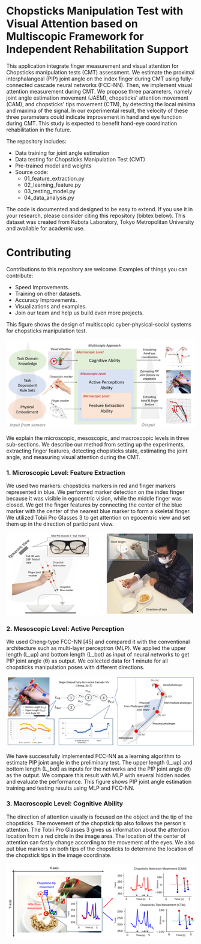 # Chopsticks Manipulation Test with Visual Attention based on Multiscopic Framework for Independent Rehabilitation Support

This application integrate finger measurement and visual attention for Chopsticks manipulation tests (CMT) assessment. We estimate the proximal interphalangeal (PIP) joint angle on the index finger during CMT using fully-connected cascade neural networks (FCC-NN). Then, we implement visual attention measurement during CMT. We propose three parameters, namely joint angle estimation movement (JAEM), chopsticks' attention movement (CAM), and chopsticks' tips movement (CTM), by detecting the local minima and maxima of the signal. In our experimental result, the velocity of these three parameters could indicate improvement in hand and eye function during CMT. This study is expected to benefit hand-eye coordination rehabilitation in the future.

The repository includes:
  - Data training for joint angle estimation
  - Data testing for Chopsticks Manipulation Test (CMT)
  - Pre-trained model and weights
  - Source code:
    - 01_feature_extraction.py
    - 02_learning_feature.py
    - 03_testing_model.py
    - 04_data_analysis.py

The code is documented and designed to be easy to extend. If you use it in your research, please consider citing this repository (bibtex below). This dataset was created from Kubota Laboratory, Tokyo Metropolitan University and available for academic use. 


# Contributing
Contributions to this repository are welcome. Examples of things you can contribute:
  - Speed Improvements.
  - Training on other datasets.
  - Accuracy Improvements.
  - Visualizations and examples.
  - Join our team and help us build even more projects.


This figure shows the design of multiscopic cyber-physical-social systems for chopsticks manipulation test. 

![alt text](https://github.com/anom-tmu/cmt-attention/blob/main/pic_multiscopic.jpg)

We explain the microscopic, mesoscopic, and macroscopic levels in three sub-sections. We describe our method from setting up the experiments, extracting finger features, detecting chopsticks state, estimating the joint angle, and measuring visual attention during the CMT.


### 1. Microscopic Level: Feature Extraction

We used two markers: chopsticks markers in red and finger markers represented in blue. We performed marker detection on the index finger because it was visible in egocentric vision, while the middle finger was closed. We got the finger features by connecting the center of the blue marker with the center of the nearest blue marker to form a skeletal finger. We utilized Tobii Pro Glasses 3 to get attention on egocentric view and set them up in the direction of participant view. 

![alt text](https://github.com/anom-tmu/cmt-attention/blob/main/pic_installation.jpg)


### 2. Mesoscopic Level: Active Perception

We used Cheng-type FCC-NN [45] and compared it with the conventional architecture such as multi-layer perceptron (MLP). We applied the upper length (L_up) and bottom length (L_bot) as input of neural networks to get PIP joint angle (θ) as output. We collected data for 1 minute for all chopsticks manipulation poses with different directions. 

![alt text](https://github.com/anom-tmu/cmt-attention/blob/main/pic_joint_angle_estimation.jpg)

We have successfully implemented FCC-NN as a learning algorithm to estimate PIP joint angle in the preliminary test. The upper length (L_up) and bottom length (L_bot) as inputs for the networks and the PIP joint angle (θ) as the output. We compare this result with MLP with several hidden nodes and evaluate the performance. This figure shows PIP joint angle estimation training and testing results using MLP and FCC-NN. 

### 3. Macroscopic Level: Cognitive Ability

The direction of attention usually is focused on the object and the tip of the chopsticks. The movement of the chopstick tip also follows the person's attention. The Tobii Pro Glasses 3 gives us information about the attention location from a red circle in the image area. The location of the center of attention can fastly change according to the movement of the eyes. We also put blue markers on both tips of the chopsticks to determine the location of the chopstick tips in the image coordinate. 

![alt text](https://github.com/anom-tmu/cmt-attention/blob/main/pic_eye_tracking.jpg)


